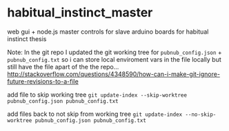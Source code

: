 # habitual_instinct_master
web gui + node.js master controls for slave arduino boards for habitual instinct thesis

Note: 
In the git repo I updated the git working tree for `pubnub_config.json` + `pubnub_config.txt`  so i can store local enviroment vars in the file locally but still have the file apart of the the repo... http://stackoverflow.com/questions/4348590/how-can-i-make-git-ignore-future-revisions-to-a-file 

add file to skip working tree
`git update-index --skip-worktree pubnub_config.json pubnub_config.txt`

add files back to not skip from working tree
`git update-index --no-skip-worktree pubnub_config.json pubnub_config.txt`